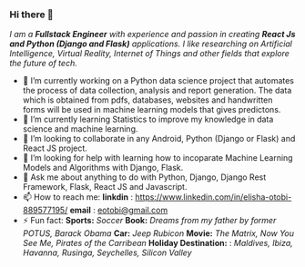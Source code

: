 ### Hi there 👋

_I am a **Fullstack Engineer** with experience and passion in 
creating **React Js and Python (Django and Flask)** applications._
_I like researching on Artificial Intelligence, Virtual Reality, Internet of Things and other fields that explore the future of tech._
- 🔭 I’m currently working on a Python data science project that automates the process of
      data collection, analysis and report generation. The data which is obtained from pdfs, databases, websites and handwritten forms will be used in machine learning models that gives predictons.
- 🌱 I’m currently learning Statistics to improve my knowledge in data science and machine learning.
- 👯 I’m looking to collaborate in any Android, Python (Django or Flask) and React JS project.
- 🤔 I’m looking for help with learning how to incoparate Machine Learning Models and Algorithms with Django, Flask.
- 💬 Ask me about anything to do with Python, Django, Django Rest Framework, Flask, React JS and Javascript.
- 📫 How to reach me: 
      **linkdin** : https://www.linkedin.com/in/elisha-otobi-889577195/ 
      **email** : eotobi@gmail.com
- ⚡ Fun fact:
      **Sports:** _Soccer_
      **Book:** _Dreams from my father by former POTUS, Barack Obama_
      **Car:** _Jeep Rubicon_
      **Movie:** _The Matrix, Now You See Me, Pirates of the Carribean_
      **Holiday Destination:** : _Maldives, Ibiza, Havanna, Rusinga, Seychelles, Silicon Valley_
